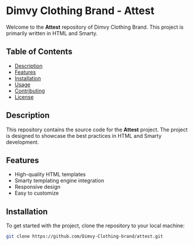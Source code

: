 # Dimvy Clothing Brand - Attest

Welcome to the **Attest** repository of Dimvy Clothing Brand. This project is primarily written in HTML and Smarty.

## Table of Contents
- [Description](#description)
- [Features](#features)
- [Installation](#installation)
- [Usage](#usage)
- [Contributing](#contributing)
- [License](#license)

## Description
This repository contains the source code for the **Attest** project. The project is designed to showcase the best practices in HTML and Smarty development.

## Features
- High-quality HTML templates
- Smarty templating engine integration
- Responsive design
- Easy to customize

## Installation
To get started with the project, clone the repository to your local machine:

```bash
git clone https://github.com/Dimvy-Clothing-brand/attest.git
